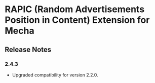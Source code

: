 RAPIC (Random Advertisements Position in Content) Extension for Mecha
=====================================================================

Release Notes
-------------

### 2.4.3

 - Upgraded compatibility for version 2.2.0.
